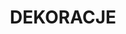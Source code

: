 ---
title: "DEKORACJE"
description: "Dzięki nam będzie pięknie"
small_description: "wybierz kategorie, która Ciebie interesuje"
---